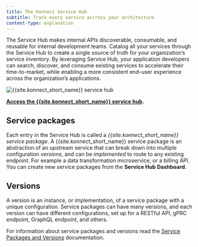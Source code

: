 ```yaml
---
title: The Konnect Service Hub
subtitle: Track every service accross your architecture
content-type: explanation
---
```


The Service Hub makes internal APIs discoverable, consumable, and reusable for internal development teams. Catalog all your services through the Service Hub to create a single source of truth for your organization’s service inventory. By leveraging Service Hub, your application developers can search, discover, and consume existing services to accelerate their time-to-market, while enabling a more consistent end-user experience across the organization’s applications.

![{{site.konnect_short_name}} service hub](/assets/images/docs/konnect/konnect-servicehub.png)


**[Access the {{site.konnect_short_name}} service hub](https://cloud.konghq.com/us/servicehub).**
## Service packages

Each entry in the Service Hub is called a _{{site.konnect_short_name}} service package_.
A {{site.konnect_short_name}} service package is an abstraction of an upstream service that can break down into multiple
configuration _versions_, and can be _implemented_ to route to any existing
endpoint. For example a data transformation microservice, or a billing API. You can create new service packages from the **Service Hub Dashboard**.

## Versions

A version is an instance, or implementation, of a service package with a unique configuration. Service packages can have many versions,
and each version can have different configurations, set up for a RESTful API,
gPRC endpoint, GraphQL endpoint, and others.


For information about service packages and versions read the [Service Packages and Versions](/konnect/manage-services/) documentation.